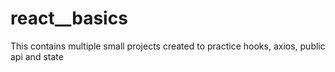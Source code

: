 # react__basics
This contains multiple small projects  created to practice hooks, axios, public api and state

